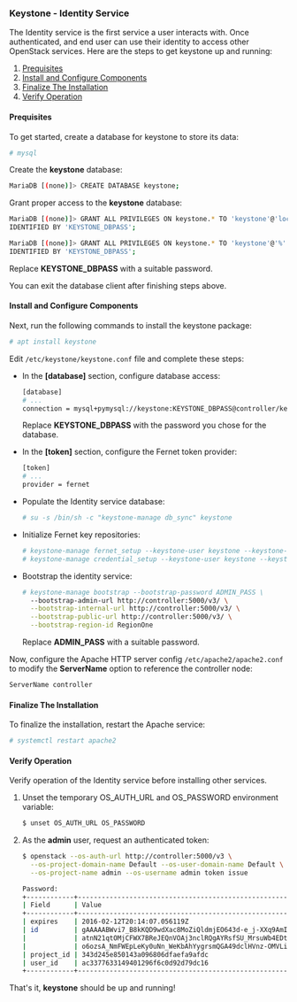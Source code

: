 ### Keystone - Identity Service
The Identity service is the first service a user interacts with. Once authenticated, and end user can use their identity to access other OpenStack services. Here are the steps to get keystone up and running:
1. [Prequisites](#prequisites)
2. [Install and Configure Components](#install-and-configure-components)
3. [Finalize The Installation](#finalize-the-installation)
4. [Verify Operation](#verify-operation)

#### Prequisites
To get started, create a database for keystone to store its data:
```bash
# mysql
```
Create the **keystone** database:
```bash
MariaDB [(none)]> CREATE DATABASE keystone;
```
Grant proper access to the **keystone** database:
```bash
MariaDB [(none)]> GRANT ALL PRIVILEGES ON keystone.* TO 'keystone'@'localhost' \
IDENTIFIED BY 'KEYSTONE_DBPASS';

MariaDB [(none)]> GRANT ALL PRIVILEGES ON keystone.* TO 'keystone'@'%' \
IDENTIFIED BY 'KEYSTONE_DBPASS';
```
Replace **KEYSTONE_DBPASS** with a suitable password.

You can exit the database client after finishing steps above.

#### Install and Configure Components
Next, run the following commands to install the keystone package:
```bash
# apt install keystone
```
Edit `/etc/keystone/keystone.conf` file and complete these steps:

- In the **[database]** section, configure database access:

    ```bash
    [database]
    # ...
    connection = mysql+pymysql://keystone:KEYSTONE_DBPASS@controller/keystone
    ```
    Replace **KEYSTONE_DBPASS** with the password you chose for the database.

- In the **[token]** section, configure the Fernet token provider:

    ```bash
    [token]
    # ...
    provider = fernet
    ```

- Populate the Identity service database:
    
    ```bash
    # su -s /bin/sh -c "keystone-manage db_sync" keystone
    ```
- Initialize Fernet key repositories:

    ```bash
    # keystone-manage fernet_setup --keystone-user keystone --keystone-group keystone
    # keystone-manage credential_setup --keystone-user keystone --keystone-group keystone
    ```
- Bootstrap the identity service:
    ```bash
    # keystone-manage bootstrap --bootstrap-password ADMIN_PASS \
      --bootstrap-admin-url http://controller:5000/v3/ \
      --bootstrap-internal-url http://controller:5000/v3/ \
      --bootstrap-public-url http://controller:5000/v3/ \
      --bootstrap-region-id RegionOne
    ```
    Replace **ADMIN_PASS** with a suitable password.

Now, configure the Apache HTTP server config `/etc/apache2/apache2.conf` to modify the **ServerName** option to reference the controller node:
```bash
ServerName controller
```

#### Finalize The Installation
To finalize the installation, restart the Apache service:
```bash
# systemctl restart apache2
```

#### Verify Operation
Verify operation of the Identity service before installing other services.
1. Unset the temporary OS_AUTH_URL and OS_PASSWORD environment variable:
    ```bash
    $ unset OS_AUTH_URL OS_PASSWORD
    ```
2. As the **admin** user, request an authenticated token:
    ```bash
    $ openstack --os-auth-url http://controller:5000/v3 \
      --os-project-domain-name Default --os-user-domain-name Default \
      --os-project-name admin --os-username admin token issue

    Password:
    +------------+-----------------------------------------------------------------+
    | Field      | Value                                                           |
    +------------+-----------------------------------------------------------------+
    | expires    | 2016-02-12T20:14:07.056119Z                                     |
    | id         | gAAAAABWvi7_B8kKQD9wdXac8MoZiQldmjEO643d-e_j-XXq9AmIegIbA7UHGPv |
    |            | atnN21qtOMjCFWX7BReJEQnVOAj3nclRQgAYRsfSU_MrsuWb4EDtnjU7HEpoBb4 |
    |            | o6ozsA_NmFWEpLeKy0uNn_WeKbAhYygrsmQGA49dclHVnz-OMVLiyM9ws       |
    | project_id | 343d245e850143a096806dfaefa9afdc                                |
    | user_id    | ac3377633149401296f6c0d92d79dc16                                |
    +------------+-----------------------------------------------------------------+
    ```

That's it, **keystone** should be up and running!
